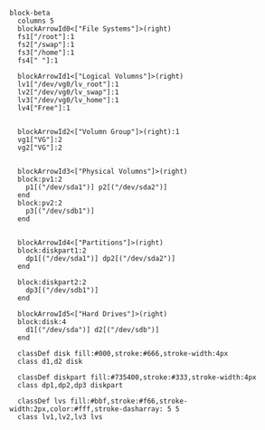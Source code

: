 ``` mermaid
block-beta
  columns 5
  blockArrowId0<["File Systems"]>(right)
  fs1["/root"]:1
  fs2["/swap"]:1
  fs3["/home"]:1
  fs4[" "]:1
  
  blockArrowId1<["Logical Volumns"]>(right)
  lv1["/dev/vg0/lv_root"]:1
  lv2["/dev/vg0/lv_swap"]:1
  lv3["/dev/vg0/lv_home"]:1
  lv4["Free"]:1


  blockArrowId2<["Volumn Group"]>(right):1
  vg1["VG"]:2
  vg2["VG"]:2

  
  blockArrowId3<["Physical Volumns"]>(right)
  block:pv1:2
    p1[("/dev/sda1")] p2[("/dev/sda2")]
  end  
  block:pv2:2
    p3[("/dev/sdb1")]    
  end

  
  blockArrowId4<["Partitions"]>(right)
  block:diskpart1:2
    dp1[("/dev/sda1")] dp2[("/dev/sda2")]
  end

  block:diskpart2:2
    dp3[("/dev/sdb1")]    
  end

  blockArrowId5<["Hard Drives"]>(right)
  block:disk:4
    d1[("/dev/sda")] d2[("/dev/sdb")]
  end

  classDef disk fill:#000,stroke:#666,stroke-width:4px
  class d1,d2 disk

  classDef diskpart fill:#735400,stroke:#333,stroke-width:4px
  class dp1,dp2,dp3 diskpart
  
  classDef lvs fill:#bbf,stroke:#f66,stroke-width:2px,color:#fff,stroke-dasharray: 5 5
  class lv1,lv2,lv3 lvs
```
<!-- ![](assets/images/lvm.png) -->

<!-- https://mermaid.live/edit#pako:eNqNlG1r2zAUhf-KUL-04DS2_JJEjMEgtBtsMCj0w-oyFEt-IbJlJMVJVvLfK9mJZ2dJGcFgnXt1ziMH3TeYCMoghisukvVkxTSJKwASwTdlpUBoF23pi5Ri-426n15i-FBwBp72SrNSxfD1860sslzf2d5UeaZhKoXQpoK9TkNWU1tSDzTfarko2UALjAb69Xm2Z7O_i6xICAfPHeFZPG_aeMqaaZO5U978HpHwBp2VR1C88c_KIz7eWL4HyU6S_Y0RkUXs0MCjFJt6wNeZNJklfH60FqgT0FC4dHDfuv7M9-qDk7f9uG68zhWA2nu5PR5GUeLF8O4V1GioIavZZlbRQagxQb2JP9iw6kxA12s2XaYNWloidaELcYWTFmpdm5aell7Cpdd5B5--N0N_zf4De4gcWuSvRFKwlEXDrjPj4Jgwou1gh6yrf1ATTpRashRYG5AWnOMb13UdpaVYM3wTRdHxfbItqM5xUO_6fSbPoajdesHNnv3oOPPDYGDq-_5HprVxrZF5_N7n9If2AbxRR-_VKu2N03NaVO8cMzSENLX01DehROVESrLHIOxmSZdsrqlj7qJ5fBsAHVgyWZKCmkH01iJAnTN79bB5pUSuYxhXB9NHNlo87asEYi03zIHmjmU5xCnhyqw2NSWaLQuSSVL2ak2qX0KM1hC_wR3EyPPvUYgWs_kichdB4M0duId4Mg_vXS9yZy4KQ3e-cKODA_-0Fp4DGS20kD-6sdlOz8M7Q0uw6w -->

<!-- [![](https://mermaid.ink/img/pako:eNqNlG1r2zAUhf-KUL-04DS2_JJEjMEgtBtsMCj0w-oyFEt-IbJlJMVJVvLfK9mJZ2dJGcFgnXt1ziMH3TeYCMoghisukvVkxTSJKwASwTdlpUBoF23pi5Ri-426n15i-FBwBp72SrNSxfD1860sslzf2d5UeaZhKoXQpoK9TkNWU1tSDzTfarko2UALjAb69Xm2Z7O_i6xICAfPHeFZPG_aeMqaaZO5U978HpHwBp2VR1C88c_KIz7eWL4HyU6S_Y0RkUXs0MCjFJt6wNeZNJklfH60FqgT0FC4dHDfuv7M9-qDk7f9uG68zhWA2nu5PR5GUeLF8O4V1GioIavZZlbRQagxQb2JP9iw6kxA12s2XaYNWloidaELcYWTFmpdm5aell7Cpdd5B5--N0N_zf4De4gcWuSvRFKwlEXDrjPj4Jgwou1gh6yrf1ATTpRashRYG5AWnOMb13UdpaVYM3wTRdHxfbItqM5xUO_6fSbPoajdesHNnv3oOPPDYGDq-_5HprVxrZF5_N7n9If2AbxRR-_VKu2N03NaVO8cMzSENLX01DehROVESrLHIOxmSZdsrqlj7qJ5fBsAHVgyWZKCmkH01iJAnTN79bB5pUSuYxhXB9NHNlo87asEYi03zIHmjmU5xCnhyqw2NSWaLQuSSVL2ak2qX0KM1hC_wR3EyPPvUYgWs_kichdB4M0duId4Mg_vXS9yZy4KQ3e-cKODA_-0Fp4DGS20kD-6sdlOz8M7Q0uw6w?type=png)](https://mermaid.live/edit#pako:eNqNlG1r2zAUhf-KUL-04DS2_JJEjMEgtBtsMCj0w-oyFEt-IbJlJMVJVvLfK9mJZ2dJGcFgnXt1ziMH3TeYCMoghisukvVkxTSJKwASwTdlpUBoF23pi5Ri-426n15i-FBwBp72SrNSxfD1860sslzf2d5UeaZhKoXQpoK9TkNWU1tSDzTfarko2UALjAb69Xm2Z7O_i6xICAfPHeFZPG_aeMqaaZO5U978HpHwBp2VR1C88c_KIz7eWL4HyU6S_Y0RkUXs0MCjFJt6wNeZNJklfH60FqgT0FC4dHDfuv7M9-qDk7f9uG68zhWA2nu5PR5GUeLF8O4V1GioIavZZlbRQagxQb2JP9iw6kxA12s2XaYNWloidaELcYWTFmpdm5aell7Cpdd5B5--N0N_zf4De4gcWuSvRFKwlEXDrjPj4Jgwou1gh6yrf1ATTpRashRYG5AWnOMb13UdpaVYM3wTRdHxfbItqM5xUO_6fSbPoajdesHNnv3oOPPDYGDq-_5HprVxrZF5_N7n9If2AbxRR-_VKu2N03NaVO8cMzSENLX01DehROVESrLHIOxmSZdsrqlj7qJ5fBsAHVgyWZKCmkH01iJAnTN79bB5pUSuYxhXB9NHNlo87asEYi03zIHmjmU5xCnhyqw2NSWaLQuSSVL2ak2qX0KM1hC_wR3EyPPvUYgWs_kichdB4M0duId4Mg_vXS9yZy4KQ3e-cKODA_-0Fp4DGS20kD-6sdlOz8M7Q0uw6w) -->
